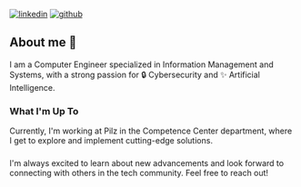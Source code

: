[![linkedin](https://img.shields.io/static/v1?label=&message=linkedin&color=0e76a8&logo=linkedin&logoColor=white&style=for-the-badge)](https://www.linkedin.com/in/pablo-schneegluth-lópez-523004298/)
[![github](https://img.shields.io/static/v1?label=&message=github&color=171515&logo=github&logoColor=white&style=for-the-badge)](https://github.com/pabloschneegluth)

## About me 👋

I am a Computer Engineer specialized in Information Management and Systems, with a strong passion for 🔒 Cybersecurity and ✨ Artificial Intelligence.

### What I'm Up To
Currently, I'm working at Pilz in the Competence Center department, where I get to explore and implement cutting-edge solutions.

###

I'm always excited to learn about new advancements and look forward to connecting with others in the tech community. Feel free to reach out!

<!--
**pabloschneegluth/pabloschneegluth** is a ✨ _special_ ✨ repository because its `README.md` (this file) appears on your GitHub profile.

Here are some ideas to get you started:

- 🔭 I’m currently working on ...
- 🌱 I’m currently learning ...
- 👯 I’m looking to collaborate on ...
- 🤔 I’m looking for help with ...
- 💬 Ask me about ...
- 📫 How to reach me: ...
- 😄 Pronouns: ...
- ⚡ Fun fact: ...
-->

